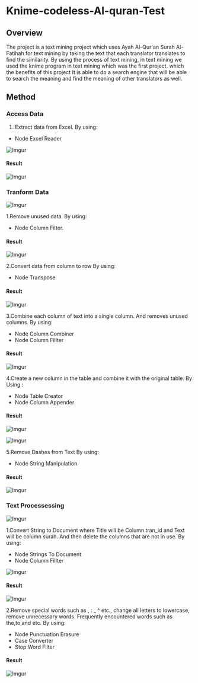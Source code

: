 # Knime-codeless-Al-quran-Test 
##  Overview
  The project is a text mining project which uses Ayah Al-Qur'an Surah Al-Fatihah for text mining by taking the text that each translator translates to find the similarity. By using the process of text mining, in text mining we used the knime program in text mining which was the first project. which the benefits of this project It is able to do a search engine that will be able to search the meaning and find the meaning of other translators as well.

## Method
### Access Data
1. Extract data from Excel.
By using:
* Node Excel Reader

![Imgur](https://i.imgur.com/B5P3IWr.png)

#### Result

![Imgur](https://i.imgur.com/Fg4r2Rp.png)

### Tranform Data

![Imgur](https://i.imgur.com/3JLnuzC.png)

1.Remove unused data.
By using:
* Node Column Filter.

#### Result

![Imgur](https://i.imgur.com/5lgYJy6.png)

2.Convert data from column to row 
By using:
* Node Transpose

#### Result

![Imgur](https://i.imgur.com/miW0oaK.png)

3.Combine each column of text into a single column. And removes unused columns. 
By using:
* Node Column Combiner
* Node Column Fillter

#### Result

![Imgur](https://i.imgur.com/kkNLN2Y.png)

4.Create a new column in the table and combine it with the original table. 
By Using :
* Node Table Creator
* Node Column Appender

#### Result

![Imgur](https://i.imgur.com/MkUiUty.png)

![Imgur](https://i.imgur.com/6CKLher.png)

5.Remove Dashes from Text
By using:
* Node String Manipulation

#### Result

![Imgur](https://i.imgur.com/2QlYP2t.png)

### Text Processessing

![Imgur](https://i.imgur.com/9LcQiax.png)

1.Convert String to Document where Title will be Column tran_id and Text will be column surah. And then delete the columns that are not in use.
By using:
* Node Strings To Document
* Node Column Fillter

![Imgur](https://i.imgur.com/XUB2Gd1.png)

#### Result

![Imgur](https://i.imgur.com/a3ndYxi.png)

2.Remove special words such as , : _ ^ etc., change all letters to lowercase, remove unnecessary words. Frequently encountered words such as the,to,and etc.
By using:
* Node Punctuation Erasure
* Case Converter
* Stop Word Filter

#### Result

![Imgur](https://i.imgur.com/IC1a60A.png)


    
